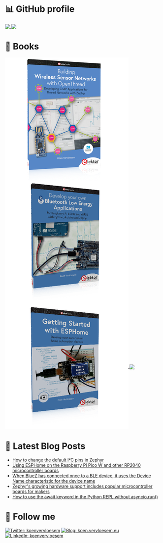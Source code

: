 # 📊 GitHub profile

<a href="https://github.com/anuraghazra/github-readme-stats">
  <img align="center" src="https://github-readme-stats.vercel.app/api?username=koenvervloesem&show_icons=true&include_all_commits=true" />
</a>

<a href="https://github.com/anuraghazra/github-readme-stats">
  <img align="center" src="https://github-readme-stats.vercel.app/api/top-langs/?username=koenvervloesem&layout=compact" />
</a>

# 📖 Books

<a href="https://koen.vervloesem.eu/books/building-wireless-sensor-networks-with-openthread/"/>
  <img align="center" src="https://raw.githubusercontent.com/koenvervloesem/koenvervloesem/master/building-wireless-sensor-networks-with-openthread.thumbnail.png" />
</a>

<a href="https://koen.vervloesem.eu/books/develop-your-own-bluetooth-low-energy-applications/"/>
  <img align="center" src="https://raw.githubusercontent.com/koenvervloesem/koenvervloesem/master/develop-your-own-bluetooth-low-energy-applications.thumbnail.png" />
</a>

<a href="https://koen.vervloesem.eu/books/getting-started-with-esphome/">
  <img align="center" src="https://raw.githubusercontent.com/koenvervloesem/koenvervloesem/master/getting-started-with-esphome.thumbnail.png" />
</a>

<a href="https://koen.vervloesem.eu/books/control-your-home-with-raspberry-pi/">
  <img align="center" src="https://raw.githubusercontent.com/koenvervloesem/koenvervloesem/master/control-your-home-with-raspberry-pi.thumbnail.png" />
</a>

# 📓 Latest Blog Posts

<!-- BLOG-POST-LIST:START -->
- [How to change the default I²C pins in Zephyr](https://koen.vervloesem.eu/blog/how-to-change-the-default-i2c-pins-in-zephyr/)
- [Using ESPHome on the Raspberry Pi Pico W and other RP2040 microcontroller boards](https://koen.vervloesem.eu/blog/using-esphome-on-the-raspberry-pi-pico-w-and-other-rp2040-microcontroller-boards/)
- [When BlueZ has connected once to a BLE device, it uses the Device Name characteristic for the device name](https://koen.vervloesem.eu/blog/when-bluez-has-connected-once-to-a-ble-device-it-uses-the-device-name-characteristic-for-the-device-name/)
- [Zephyr&#39;s growing hardware support includes popular microcontroller boards for makers](https://koen.vervloesem.eu/blog/zephyrs-growing-hardware-support-includes-popular-microcontroller-boards-for-makers/)
- [How to use the await keyword in the Python REPL without asyncio.run&lpar;&rpar;](https://koen.vervloesem.eu/blog/how-to-use-the-await-keyword-in-the-python-repl-without-asynciorun/)
<!-- BLOG-POST-LIST:END -->

# 🏃 Follow me

[![Twitter: koenvervloesem](https://img.shields.io/twitter/follow/koenvervloesem?label=@koenvervloesem&style=social)](https://twitter.com/koenvervloesem)
[![Blog: koen.vervloesem.eu](https://img.shields.io/badge/-koen.vervloesem.eu-black?style=social&logo=rss&logoColor=orange)](https://koen.vervloesem.eu/rss.xml)
[![LinkedIn: koenvervloesem](https://img.shields.io/badge/-koenvervloesem-blue?style=flat-square&logo=linkedin&logoColor=white)](https://www.linkedin.com/in/koenvervloesem/)
